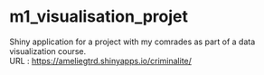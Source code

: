 # m1_visualisation_projet
Shiny application for a project with my comrades as part of a data visualization course.  
URL : https://ameliegtrd.shinyapps.io/criminalite/
